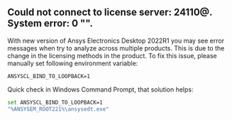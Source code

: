 ## Could not connect to license server: 24110@<server name>. System error: 0 "".

With new version of Ansys Electronics Desktop 2022R1 you may see error messages when try to analyze across multiple products.
This is due to the change in the licensing methods in the product. To fix this issue, please manually set following environment variable:  
~~~
ANSYSCL_BIND_TO_LOOPBACK=1
~~~

Quick check in Windows Command Prompt, that solution helps:
~~~bash
set ANSYSCL_BIND_TO_LOOPBACK=1
"%ANSYSEM_ROOT221%\ansysedt.exe"
~~~

